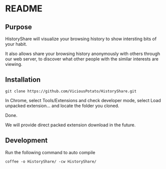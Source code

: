README
====================

## Purpose

HistoryShare will visualize your browsing history to show intersting bits of your habit.

It also allows share your browsing history anonymously with others through our web server, to discover what
other people with the similar interests are viewing.


## Installation

    git clone https://github.com/ViciousPotato/HistoryShare.git

In Chrome, select Tools/Extensions and check developer mode, select Load unpacked extension... and locate the folder
you cloned.

Done.

We will provide direct packed extension download in the future.

## Development
Run the following command to auto compile
````
coffee -o HistoryShare/ -cw HistoryShare/
````
